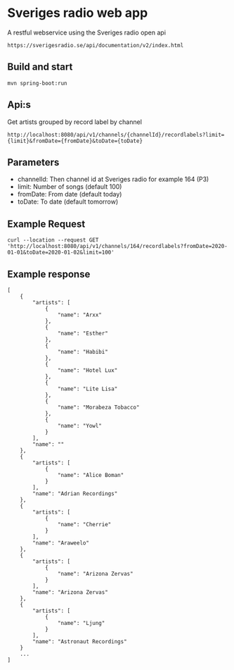 Sveriges radio web app
=========

A restful webservice using the Sveriges radio open api

```
https://sverigesradio.se/api/documentation/v2/index.html
```


Build and start
---------------
```
mvn spring-boot:run
```

Api:s
---------------

Get artists grouped by record label by channel

```
http://localhost:8080/api/v1/channels/{channelId}/recordlabels?limit={limit}&fromDate={fromDate}&toDate={toDate}
```

Parameters
----------
- channelId: Then channel id at Sveriges radio for example 164 (P3)
- limit: Number of songs (default 100)
- fromDate: From date (default today)
- toDate: To date (default tomorrow)

Example Request
-----
```
curl --location --request GET 'http://localhost:8080/api/v1/channels/164/recordlabels?fromDate=2020-01-01&toDate=2020-01-02&limit=100'
```

Example response
------

```
[
    {
        "artists": [
            {
                "name": "Arxx"
            },
            {
                "name": "Esther"
            },
            {
                "name": "Habibi"
            },
            {
                "name": "Hotel Lux"
            },
            {
                "name": "Lite Lisa"
            },
            {
                "name": "Morabeza Tobacco"
            },
            {
                "name": "Yowl"
            }
        ],
        "name": ""
    },
    {
        "artists": [
            {
                "name": "Alice Boman"
            }
        ],
        "name": "Adrian Recordings"
    },
    {
        "artists": [
            {
                "name": "Cherrie"
            }
        ],
        "name": "Araweelo"
    },
    {
        "artists": [
            {
                "name": "Arizona Zervas"
            }
        ],
        "name": "Arizona Zervas"
    },
    {
        "artists": [
            {
                "name": "Ljung"
            }
        ],
        "name": "Astronaut Recordings"
    }
	...
]
```